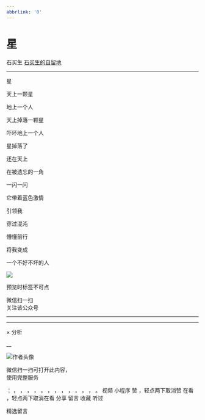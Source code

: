 ```yaml
---
abbrlink: '0'
---
```

#  星

石买生  [ 石买生的自留地 ](javascript:void\(0\);)

__ _ _ _ _

星

  

天上一颗星

地上一个人  

  

天上掉落一颗星

吓坏地上一个人

  

星掉落了

还在天上

  

在被遗忘的一角

一闪一闪

  

它带着蓝色激情  

引领我

  

穿过混沌

懵懂前行

  

将我变成

一个不好不坏的人

  

![](http://mmbiz.qpic.cn/mmbiz_jpg/hVNLue76Ehiclr5QRU9UwaTXjr1ekkxmHtDVxVRcshXhPZQ7Fmu3y5fFtzuy0O0wfCCuU9yWZZncBXY3zibIWNaA/0?wx_fmt=jpeg)

  

  

  

  

预览时标签不可点

微信扫一扫  
关注该公众号





****



****



×  分析

__

![作者头像](http://mmbiz.qpic.cn/mmbiz_png/hVNLue76EhibricgkQZeT964ria54dgJkqVBX9ibyvn7PmGOltlupHdVshOibeQZDSypqiaIBNKdw8cwXfXfBZkPVgVg/0?wx_fmt=png)

微信扫一扫可打开此内容，  
使用完整服务

：  ，  ，  ，  ，  ，  ，  ，  ，  ，  ，  ，  ，  。  视频  小程序  赞  ，轻点两下取消赞  在看  ，轻点两下取消在看
分享  留言  收藏  听过

精选留言

